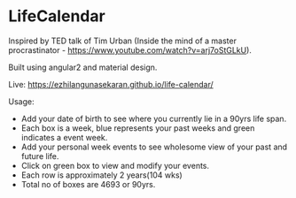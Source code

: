 # LifeCalendar

Inspired by TED talk of Tim Urban (Inside the mind of a master procrastinator - https://www.youtube.com/watch?v=arj7oStGLkU). 

Built using angular2 and material design.

Live: https://ezhilangunasekaran.github.io/life-calendar/

Usage:
<ul>
<li>Add your date of birth to see where you currently lie in a 90yrs life span.</li>
<li>Each box is a week, blue represents your past weeks and green indicates a event week.</li>
<li>Add your personal week events to see wholesome view of your past and future life.</li>
<li>Click on green box to view and modify your events.</li>
<li>Each row is approximately 2 years(104 wks)</li>
<li>Total no of boxes are 4693 or 90yrs.</li>
</ul>
